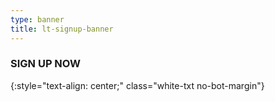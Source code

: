 ```yaml
---
type: banner
title: lt-signup-banner
---
```


### SIGN UP NOW
{:style="text-align: center;" class="white-txt no-bot-margin"}
